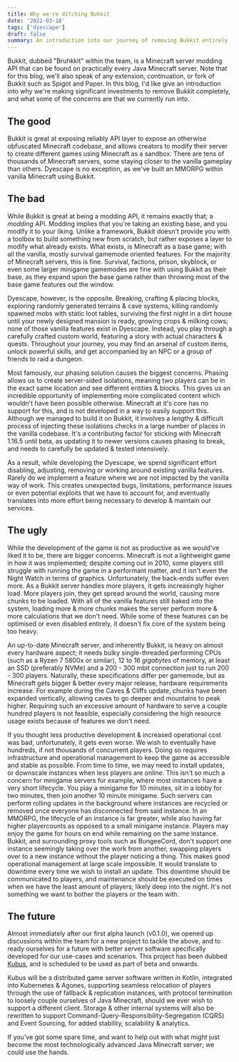 ```yaml
---
title: Why we're ditching Bukkit
date: '2022-03-18'
tags: ['dyescape']
draft: false
summary: An introduction into our journey of removing Bukkit entirely
---
```


Bukkit, dubbed "Bruhkkit" within the team, is a Minecraft server modding API that can be found on practically every
Java Minecraft server. Note that for this blog, we'll also speak of any extension, continuation, or fork of Bukkit such
as Spigot and Paper. In this blog, I'd like give an introduction into why we're making significant investments to remove
Bukkit completely, and what some of the concerns are that we currently run into.

## The good

Bukkit is great at exposing reliably API layer to expose an otherwise obfuscated Minecraft codebase, and allows creators
to modify their server to create different games using Minecraft as a sandbox. There are tens of thousands of Minecraft
servers, some staying closer to the vanilla gameplay than others. Dyescape is no exception, as we've built an MMORPG
within vanilla Minecraft using Bukkit.

## The bad

While Bukkit is great at being a modding API, it remains exactly that; a _modding_ API. Modding implies that you're
taking an existing base, and you modify it to your liking. Unlike a framework, Bukkit doesn't provide you with a toolbox
to build something new from scratch, but rather exposes a layer to modify what already exists. What exists, is Minecraft
as a base game; with all the vanilla, mostly survival gamemode oriented features. For the majority of Minecraft servers,
this is fine. Survival, factions, prison, skyblock, or even some larger minigame gamemodes are fine with using Bukkit
as their base, as they expand upon the base game rather than throwing most of the base game features out the window.

Dyescape, however, is the opposite. Breaking, crafting & placing blocks, exploring randomly generated terrains & cave
systems, killing randomly spawned mobs with static loot tables, surviving the first night in a dirt house until your
newly designed mansion is ready, growing crops & milking cows; none of those vanilla features exist in Dyescape.
Instead, you play through a carefully crafted custom world, featuring a story with actual characters & quests.
Throughout your journey, you may find an arsenal of custom items, unlock powerful skills, and get accompanied by an NPC
or a group of friends to raid a dungeon.

Most famously, our phasing solution causes the biggest concerns. Phasing allows us to create server-sided isolations,
meaning two players can be in the exact same location and see different entities & blocks. This gives us an incredible
opportunity of implementing more complicated content which wouldn't have been possible otherwise. Minecraft at it's core
has no support for this, and is not developed in a way to easily support this. Although we managed to build it on Bukkit,
it involves a lengthy & difficult process of injecting these isolations checks in a large number of places in the vanilla
codebase. It's a contributing factor for sticking with Minecraft 1.16.5 until beta, as updating it to newer versions
causes phasing to break, and needs to carefully be updated & tested intensively.

As a result, while developing the Dyescape, we spend significant effort disabling, adjusting, removing or working around
existing vanilla features. Rarely do we implement a feature where we are not impacted by the vanilla way of work. This
creates unexpected bugs, limitations, performance issues or even potential exploits that we have to account for, and
eventually translates into more effort being necessary to develop & maintain our services.

## The ugly

While the development of the game is not as productive as we would've liked it to be, there are bigger concerns.
Minecraft is not a lightweight game in how it was implemented; despite coming out in 2010, some players still struggle
with running the game in a performant matter, and it isn't even the Night Watch in terms of graphics. Unfortunately,
the back-ends suffer even more. As a Bukkit server handles more players, it gets increasingly higher load. More players
join, they get spread around the world, causing more chunks to be loaded. With all of the vanilla features still baked
into the system, loading more & more chunks makes the server perform more & more calculations that we don't need.
While some of these features can be optimised or even disabled entirely, it doesn't fix core of the system being too
heavy.

An up-to-date Minecraft server, and inherently Bukkit, is heavy on almost every hardware aspect; it needs bulky single-threaded
performing CPUs (such as a Ryzen 7 5800x or similar), 12 to 16 _gigabytes_ of memory, at least an SSD (preferably NVMe)
and a 200 - 300 mbit connection just to run 200 - 300 players. Naturally, these specifications differ per gamemode, but
as Minecraft gets bigger & better every major release, hardware requirements increase. For example during the Caves &
Cliffs update, chunks have been expanded vertically, allowing caves to go deeper and mountains to peak higher. Requiring
such an excessive amount of hardware to serve a couple hundred players is not feasible, especially considering the high
resource usage exists because of features we don't need.

If you thought less productive development & increased operational cost was bad, unfortunately, it gets even worse.
We wish to eventually have hundreds, if not thousands of concurrent players. Doing so requires infrastructure and
operational management to keep the game as accessible and stable as possible. From time to time, we may need to install
updates, or downscale instances when less players are online. This isn't so much a concern for minigame servers for
example, where most instances have a very short lifecycle. You play a minigame for 10 minutes, sit in a lobby for two
minutes, then join another 10 minute minigame. Such servers can perform rolling updates in the background where
instances are recycled or removed once everyone has disconnected from said instance. In an MMORPG, the lifecycle of an
instance is far greater, while also having far higher playercounts as opposed to a small minigame instance. Players may
enjoy the game for hours on end while remaining on the same instance. Bukkit, and surrounding proxy tools such as
BungeeCord, don't support one instance seemingly taking over the work from another, swapping players over to a new
instance without the player noticing a thing. This makes good operational management at large scale impossible. It
would translate to downtime every time we wish to install an update. This downtime should be communicated to players,
and maintenance should be executed on times when we have the least amount of players; likely deep into the night. It's
not something we want to bother the players or the team with.

## The future

Almost immediately after our first alpha launch (v0.1.0), we opened up discussions within the team for a new project
to tackle the above, and to ready ourselves for a future with better server software specifically developed for our
use-cases and scenarios. This project has been dubbed [Kubus](https://i.imgur.com/eQcRytC.png), and is scheduled to
be used as part of beta and onwards.

Kubus will be a distributed game server software written in Kotlin, integrated into Kubernetes & Agones, supporting
seamless relocation of players through the use of fallback & replication instances, with protocol termination to
loosely couple ourselves of Java Minecraft, should we ever wish to support a different client. Storage & other internal
systems will also be rewritten to support Command-Query-Responsibility-Segregation (CQRS) and Event Sourcing, for added
stability, scalability & analytics.

If you've got some spare time, and want to help out with what might just become the most technologically advanced Java
Minecraft server; we could use the hands.
